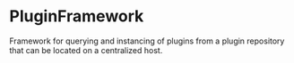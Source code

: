 PluginFramework
===============

Framework for querying and instancing of plugins from a plugin repository that can be located on a centralized host.